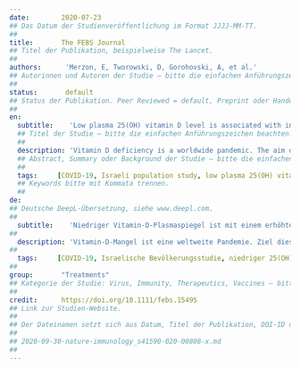 ```yaml
---
date:        2020-07-23
## Das Datum der Studienveröffentlichung im Format JJJJ-MM-TT.
##
title:       The FEBS Journal
## Titel der Publikation, beispielweise The Lancet.
##
authors:      'Merzon, E, Tworowski, D, Gorohovski, A, et al.'
## Autorinnen und Autoren der Studie – bitte die einfachen Anführungszeichen beachten!
##
status:       default
## Status der Publikation. Peer Reviewed = default, Preprint oder Handout (Thesenpapier)
##
en:
  subtitle:    'Low plasma 25(OH) vitamin D level is associated with increased risk of COVID-19 infection: an Israeli population-based study'
  ## Titel der Studie – bitte die einfachen Anführungszeichen beachten!
  ##
  description: 'Vitamin D deficiency is a worldwide pandemic. The aim of this study was to evaluate associations of plasma 25(OH)D levels with the likelihood of coronavirus disease 2019 (COVID-19) infection and hospitalization. The study population included the 14 000 members of Leumit Health Services, who were tested for COVID-19 infection from February 1st to April 30th, 2020, and who had at least one previous blood test for the plasma 25(OH)D level. ‘Suboptimal’ or ‘low’ plasma 25(OH)D level was defined as plasma 25-hydroxyvitamin D, or 25(OH)D, concentration below the level of 30 ng/mL. Of 7807 individuals, 782 (10.02%) were COVID-19-positive, and 7025 (89.98%) COVID-19-negative. The mean plasma vitamin D level was significantly lower among those who tested positive than negative for COVID-19 [19.00 ng/mL vs. 20.55]. Univariate analysis demonstrated an association between the low plasma 25(OH)D level and increased likelihood of COVID-19 infection [crude odds ratio (OR) of 1.58, and of hospitalization due to the SARS-CoV-2 virus. In multivariate analyses that controlled for demographic variables, and psychiatric and somatic disorders, the adjusted OR of COVID-19 infection and of hospitalization due to the SARS-CoV-2 virus were preserved. In the multivariate analyses, age over 50 years, male gender and low–medium socioeconomic status were also positively associated with the risk of COVID-19 infection; age over 50 years was positively associated with the likelihood of hospitalization due to COVID-19. We concluded that low plasma 25(OH)D levels appear to be an independent risk factor for COVID-19 infection and hospitalization.'
  ## Abstract, Summary oder Background der Studie – bitte die einfachen Anführungszeichen b
  ##
  tags:     [COVID-19, Israeli population study, low plasma 25(OH) vitamin D level, risk of infection, vitamin D]
  ## Keywords bitte mit Kommata trennen.
  ##
de: 
## Deutsche DeepL-Übersetzung, siehe www.deepl.com.
##
  subtitle:    'Niedriger Vitamin-D-Plasmaspiegel ist mit einem erhöhten Risiko für eine COVID-19-Infektion verbunden: eine bevölkerungsbasierte israelische Studie'
##
  description: 'Vitamin-D-Mangel ist eine weltweite Pandemie. Ziel dieser Studie war es, den Zusammenhang zwischen dem 25(OH)D-Plasmaspiegel und der Wahrscheinlichkeit einer Infektion mit dem Coronavirus 2019 (COVID-19) und eines Krankenhausaufenthalts zu untersuchen. Die Studienpopulation umfasste die 14 000 Mitglieder der Leumit-Gesundheitsdienste, die vom 1. Februar bis zum 30. April 2020 auf eine COVID-19-Infektion getestet wurden und die mindestens einen früheren Bluttest für den 25(OH)D-Plasmaspiegel hatten. Ein "suboptimaler" oder "niedriger" 25(OH)D-Plasmaspiegel wurde definiert als eine 25-Hydroxyvitamin-D- oder 25(OH)D-Konzentration im Plasma, die unter dem Wert von 30 ng/ml lag. Von 7807 Personen waren 782 (10,02 %) COVID-19-positiv und 7025 (89,98 %) COVID-19-negativ. Der mittlere Plasma-Vitamin-D-Spiegel war bei den COVID-19-positiven Personen signifikant niedriger als bei den COVID-19-negativen Personen [19,00 ng/ml vs. 20,55]. Eine univariate Analyse zeigte einen Zusammenhang zwischen einem niedrigen 25(OH)D-Plasmaspiegel und einer erhöhten Wahrscheinlichkeit einer COVID-19-Infektion [rohe Odds Ratio (OR) von 1,58, und einer Hospitalisierung aufgrund des SARS-CoV-2-Virus. In multivariaten Analysen, bei denen demografische Variablen sowie psychiatrische und somatische Störungen berücksichtigt wurden, blieb die bereinigte OR für eine COVID-19-Infektion und für eine Krankenhauseinweisung aufgrund des SARS-CoV-2-Virus erhalten. In den multivariaten Analysen waren Alter über 50 Jahre, männliches Geschlecht und niedriger bis mittlerer sozioökonomischer Status ebenfalls positiv mit dem Risiko einer COVID-19-Infektion verbunden; Alter über 50 Jahre war positiv mit der Wahrscheinlichkeit einer Krankenhauseinweisung aufgrund von COVID-19 verbunden. Wir kamen zu dem Schluss, dass niedrige 25(OH)D-Plasmaspiegel ein unabhängiger Risikofaktor für eine COVID-19-Infektion und einen Krankenhausaufenthalt zu sein scheinen.'
##
  tags:     [COVID-19, Israelische Bevölkerungsstudie, niedriger 25(OH)-Vitamin-D-Plasmaspiegel, Infektionsrisiko, Vitamin D]
##
group:       "Treatments"
## Kategorie der Studie: Virus, Immunity, Therapeutics, Vaccines – bitte die Anführungszeichen beachten!
##
credit:      https://doi.org/10.1111/febs.15495
## Link zur Studien-Website.
##
## Der Dateinamen setzt sich aus Datum, Titel der Publikation, DOI-ID der Studie (nach dem letzten Slash) und der Dateiendung zusammen. Bitte den Unterstrich vor der DOI-ID beachten!
##
## 2020-09-30-nature-immunology_s41590-020-00808-x.md
##
---
```

<object data="{{ page.link }}" style='height:calc(100vh - 400px); width: 100%' type='application/pdf'></object>